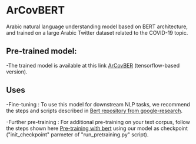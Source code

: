 # ArCovBERT
Arabic natural language understanding model based on BERT architecture, and trained on a large Arabic Twitter dataset related to the COVID-19 topic.
## Pre-trained model:
  -The trained model is available at this link [ArCovBER](https://drive.google.com/drive/folders/1flbJe0D96Lx47e5_1FA0rqExuwyJnElf?usp=sharing) (tensorflow-based  version).
## Uses
  -Fine-tuning : To use this model for downstream NLP tasks, we recommend the steps and scripts described in [Bert repository from google-research](https://github.com/google-research/bert#fine-tuning-with-bert).
  
  -Further pre-training : For additional pre-training on your text corpus, follow the steps shown here [Pre-training with bert](https://github.com/google-research/bert#pre-training-with-bert) using our model as checkpoint ("init_checkpoint" parmeter of "run_pretraining.py" script).
